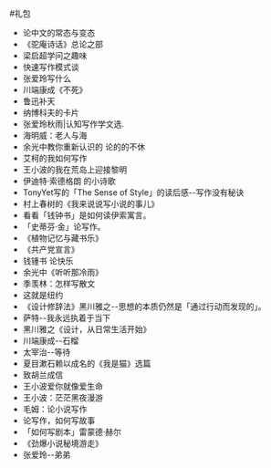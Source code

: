 #礼包
- 论中文的常态与变态
- 《驼庵诗话》总论之部
- 梁启超学问之趣味
- 快速写作模式谈
- 张爱玲写什么
- 川端康成《不死》
- 鲁迅补天
- 纳博科夫的卡片
- 张爱玲秋雨|认知写作学文选.
- 海明威：老人与海
- 余光中教你重新认识的 论的的不休
- 艾柯的我如何写作
- 王小波的我在荒岛上迎接黎明
- 伊迪特·索德格朗 的小诗歌
- TonyYet写的「The	Sense	of	Style」的读后感--写作没有秘诀
- 村上春树的《我来说说写小说的事儿》
- 看看「钱钟书」是如何读伊索寓言。
- 「史蒂芬·金」论写作。
- 《植物记忆与藏书乐》
- 《共产党宣言》
- 钱锺书	论快乐
- 余光中《听听那冷雨》
- 季羡林：怎样写散文
- 这就是纽约
- 《设计修辞法》黑川雅之--思想的本质仍然是「通过行动而发现的」。
- 萨特--我永远执着于当下
- 黑川雅之《设计，从日常生活开始》
- 川端康成--石榴
- 太宰治--等待
- 夏目漱石赖以成名的《我是猫》选篇
- 致胡兰成信
- 王小波爱你就像爱生命
- 王小波：茫茫黑夜漫游
- 毛姆：论小说写作
- 论写作，如何写故事
- 「如何写剧本」雷蒙德·赫尔
- 《劲爆小说秘境游走》
- 张爱玲--弟弟




